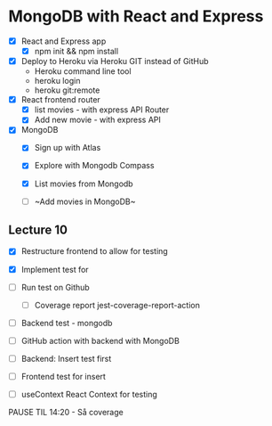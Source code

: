 MongoDB with React and Express
==============================

* [x] React and Express app
  * [x] npm init && npm install
* [x] Deploy to Heroku via Heroku GIT instead of GitHub
  * Heroku command line tool
  * heroku login
  * heroku git:remote
* [x] React frontend router
  * [x] list movies - with express API Router
  * [x] Add new movie - with express API
* [x] MongoDB
  * [x] Sign up with Atlas
  * [x] Explore with Mongodb Compass
  * [x] List movies from Mongodb
  * [ ] ~Add movies in MongoDB~


## Lecture 10

* [x] Restructure frontend to allow for testing
* [x] Implement test for <ListMovies />
* [ ] Run test on Github
  * [ ] Coverage report jest-coverage-report-action
* [ ] Backend test - mongodb
* [ ] GitHub action with backend with MongoDB
* [ ] Backend: Insert test first
* [ ] Frontend test for insert
* [ ] useContext React Context for testing


PAUSE TIL 14:20 - Så coverage



